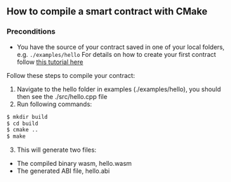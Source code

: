 ## How to compile a smart contract with CMake

### Preconditions
- You have the source of your contract saved in one of your local folders, e.g. `./examples/hello`
For details on how to create your first contract follow [this tutorial here](https://developers.eos.io/eosio-home/docs/your-first-contract)

Follow these steps to compile your contract:

1. Navigate to the hello folder in examples (./examples/hello), you should then see the ./src/hello.cpp file
2. Run following commands:
```sh
$ mkdir build
$ cd build
$ cmake ..
$ make
```
3. This will generate two files:
- The compiled binary wasm, hello.wasm
- The generated ABI file, hello.abi
